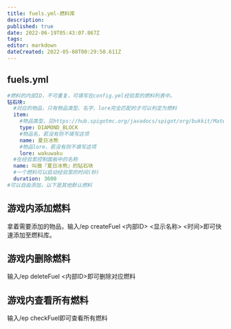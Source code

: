 ```yaml
---
title: fuels.yml-燃料库
description: 
published: true
date: 2022-06-19T05:43:07.867Z
tags: 
editor: markdown
dateCreated: 2022-05-08T00:29:50.611Z
---
```


## fuels.yml
```yaml
#燃料的内部ID，不可重复，可填写在config.yml经验泵的燃料列表中。
钻石块:
  #对应的物品，只有物品类型、名字、lore完全匹配的才可以判定为燃料
  item:
    #物品类型，见https://hub.spigotmc.org/javadocs/spigot/org/bukkit/Material.html
    type: DIAMOND_BLOCK
    #物品名，若没有则不填写这项
    name: 夏日冰熊
    #物品lore，若没有则不填写这项
    lore: wakuwaku
  #在经验泵控制面板中的名称
  name: 叫做『夏日冰熊』的钻石块
  #一个燃料可以启动经验泵的时间(秒)
  duration: 3600
#可以自由添加，以下是其他默认燃料
```
## 游戏内添加燃料
拿着需要添加的物品，输入/ep createFuel <内部ID> <显示名称> <时间>即可快速添加至燃料库。

## 游戏内删除燃料
输入/ep deleteFuel <内部ID>即可删除对应燃料

## 游戏内查看所有燃料
输入/ep checkFuel即可查看所有燃料
